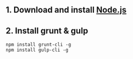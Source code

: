 ## 1. Download and install [Node.js](https://nodejs.org/en/download/current/)

## 2. Install grunt & gulp

    npm install grunt-cli -g
    npm install gulp-cli -g